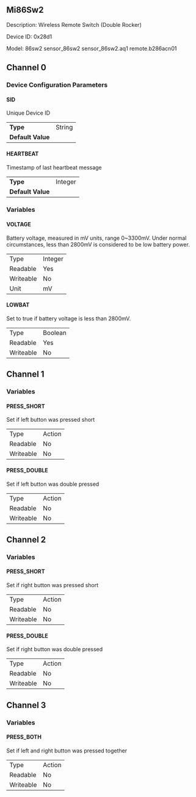 ## Mi86Sw2

Description: Wireless Remote Switch (Double Rocker)

Device ID: 0x28d1

Model: 86sw2 sensor_86sw2 sensor_86sw2.aq1 remote.b286acn01

## Channel 0 

### Device Configuration Parameters

#### SID

Unique Device ID

|  |  |
| -------------- | ------ |
| **Type**      | String |
| **Default Value** |   |

#### HEARTBEAT

Timestamp of last heartbeat message

|                   |         |
| ----------------- | ------- |
| **Type**          | Integer |
| **Default Value** |         |
### Variables

#### VOLTAGE

Battery voltage, measured in mV units, range 0~3300mV. Under normal circumstances, less than 2800mV is considered to be low battery power.

|           |                     |
| -------------- | :----------------------------- |
| Type          | Integer                    |
| Readable      | Yes                            |
| Writeable     | No                            |
| Unit | mV                            |
#### LOWBAT

Set to true if battery voltage is less than 2800mV.

|           |                     |
| -------------- | :----------------------------- |
| Type          | Boolean                    |
| Readable      | Yes                            |
| Writeable     | No                            |

## Channel 1

### Variables

#### PRESS_SHORT

Set if left button was pressed short

|           |                     |
| -------------- | :----------------------------- |
| Type          | Action |
| Readable      | No                            |
| Writeable     | No     |

#### PRESS_DOUBLE

Set if left button was double pressed

|           |                     |
| -------------- | :----------------------------- |
| Type          | Action |
| Readable      | No                            |
| Writeable     | No     |
## Channel 2

### Variables

#### PRESS_SHORT

Set if right button was pressed short

|           |                     |
| -------------- | :----------------------------- |
| Type          | Action |
| Readable      | No                            |
| Writeable     | No     |

#### PRESS_DOUBLE

Set if right button was double pressed

|           |                     |
| -------------- | :----------------------------- |
| Type          | Action |
| Readable      | No                            |
| Writeable     | No     |
## Channel 3

### Variables

#### PRESS_BOTH

Set if left and right button was pressed together

|           |                     |
| -------------- | :----------------------------- |
| Type          | Action |
| Readable      | No                            |
| Writeable     | No     |

#### 
